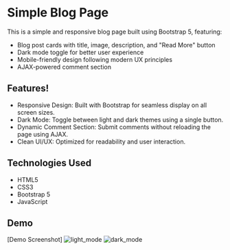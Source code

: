 # Simple Blog Page

This is a simple and responsive blog page built using Bootstrap 5, featuring:

- Blog post cards with title, image, description, and "Read More" button
- Dark mode toggle for better user experience
- Mobile-friendly design following modern UX principles
- AJAX-powered comment section 

## Features!


- Responsive Design: Built with Bootstrap for seamless display on all screen sizes.
- Dark Mode: Toggle between light and dark themes using a single button.
- Dynamic Comment Section: Submit comments without reloading the page using AJAX.
- Clean UI/UX: Optimized for readability and user interaction.

## Technologies Used

- HTML5
- CSS3
- Bootstrap 5
- JavaScript

  
## Demo
[Demo Screenshot]
![light_mode](https://github.com/user-attachments/assets/0ebcdddc-eb6d-4959-b586-bb5fdb02f771)
![dark_mode](https://github.com/user-attachments/assets/cb6f3a8e-ffb4-433a-8d76-0eb2592d9cd1)
